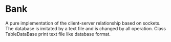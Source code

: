 # Bank
A pure implementation of the client-server relationship based on sockets. The database is imitated by a text file and is changed by all operation. Class TableDataBase print text file like database format.
